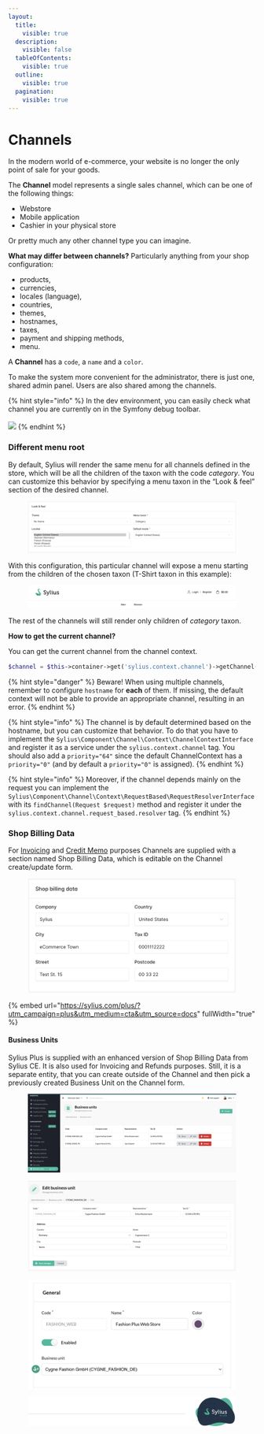 ```yaml
---
layout:
  title:
    visible: true
  description:
    visible: false
  tableOfContents:
    visible: true
  outline:
    visible: true
  pagination:
    visible: true
---
```


# Channels

In the modern world of e-commerce, your website is no longer the only point of sale for your goods.

The **Channel** model represents a single sales channel, which can be one of the following things:

* Webstore
* Mobile application
* Cashier in your physical store

Or pretty much any other channel type you can imagine.

**What may differ between channels?** Particularly anything from your shop configuration:

* products,
* currencies,
* locales (language),
* countries,
* themes,
* hostnames,
* taxes,
* payment and shipping methods,
* menu.

A **Channel** has a `code`, a `name` and a `color`.

To make the system more convenient for the administrator, there is just one, shared admin panel. Users are also shared among the channels.

{% hint style="info" %}
In the dev environment, you can easily check what channel you are currently on in the Symfony debug toolbar.\
\
![](../../.gitbook/assets/channel\_toolbar.webp)
{% endhint %}

### Different menu root

By default, Sylius will render the same menu for all channels defined in the store, which will be all the children of the taxon with the code _category_. You can customize this behavior by specifying a menu taxon in the “Look & feel” section of the desired channel.

<figure><img src="../../.gitbook/assets/channel_menu_taxon.png" alt=""><figcaption></figcaption></figure>

With this configuration, this particular channel will expose a menu starting from the children of the chosen taxon (T-Shirt taxon in this example):

<figure><img src="../../.gitbook/assets/channel_menu_taxon_shop.png" alt=""><figcaption></figcaption></figure>

The rest of the channels will still render only children of _category_ taxon.

**How to get the current channel?**

You can get the current channel from the channel context.

```php
$channel = $this->container->get('sylius.context.channel')->getChannel();
```

{% hint style="danger" %}
Beware! When using multiple channels, remember to configure `hostname` for **each** of them. If missing, the default context will not be able to provide an appropriate channel, resulting in an error.
{% endhint %}

{% hint style="info" %}
The channel is by default determined based on the hostname, but you can customize that behavior. To do that you have to implement the `Sylius\Component\Channel\Context\ChannelContextInterface` and register it as a service under the `sylius.context.channel` tag. You should also add a `priority="64"` since the default ChannelContext has a `priority="0"` (and by default a `priority="0"` is assigned).
{% endhint %}

{% hint style="info" %}
Moreover, if the channel depends mainly on the request you can implement the `Sylius\Component\Channel\Context\RequestBased\RequestResolverInterface` with its `findChannel(Request $request)` method and register it under the `sylius.context.channel.request_based.resolver` tag.
{% endhint %}

### Shop Billing Data

For [Invoicing](https://docs.sylius.com/en/1.13/book/orders/invoices.html) and [Credit Memo](https://docs.sylius.com/en/1.13/book/orders/refunds.html) purposes Channels are supplied with a section named Shop Billing Data, which is editable on the Channel create/update form.

<figure><img src="../../.gitbook/assets/shop_billing_data.png" alt=""><figcaption></figcaption></figure>

{% embed url="https://sylius.com/plus/?utm_campaign=plus&utm_medium=cta&utm_source=docs" fullWidth="true" %}

#### Business Units

Sylius Plus is supplied with an enhanced version of Shop Billing Data from Sylius CE. It is also used for Invoicing and Refunds purposes. Still, it is a separate entity, that you can create outside of the Channel and then pick a previously created Business Unit on the Channel form.

<figure><img src="../../.gitbook/assets/business_units_index.png" alt=""><figcaption></figcaption></figure>

<div>

<figure><img src="../../.gitbook/assets/business_units_edit.png" alt=""><figcaption></figcaption></figure>

 

<figure><img src="../../.gitbook/assets/channel_business_unit.png" alt=""><figcaption></figcaption></figure>

</div>

<div data-full-width="true">

<figure><img src="../../.gitbook/assets/banner.png" alt=""><figcaption></figcaption></figure>

</div>
